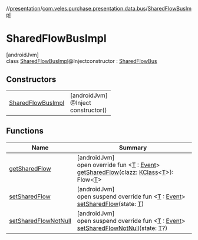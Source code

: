 //[presentation](../../../index.md)/[com.veles.purchase.presentation.data.bus](../index.md)/[SharedFlowBusImpl](index.md)

# SharedFlowBusImpl

[androidJvm]\
class [SharedFlowBusImpl](index.md)@Injectconstructor : [SharedFlowBus](../-shared-flow-bus/index.md)

## Constructors

| | |
|---|---|
| [SharedFlowBusImpl](-shared-flow-bus-impl.md) | [androidJvm]<br>@Inject<br>constructor() |

## Functions

| Name | Summary |
|---|---|
| [getSharedFlow](get-shared-flow.md) | [androidJvm]<br>open override fun &lt;[T](get-shared-flow.md) : [Event](../-event/index.md)&gt; [getSharedFlow](get-shared-flow.md)(clazz: [KClass](https://kotlinlang.org/api/latest/jvm/stdlib/kotlin.reflect/-k-class/index.html)&lt;[T](get-shared-flow.md)&gt;): Flow&lt;[T](get-shared-flow.md)&gt; |
| [setSharedFlow](set-shared-flow.md) | [androidJvm]<br>open suspend override fun &lt;[T](set-shared-flow.md) : [Event](../-event/index.md)&gt; [setSharedFlow](set-shared-flow.md)(state: [T](set-shared-flow.md)) |
| [setSharedFlowNotNull](set-shared-flow-not-null.md) | [androidJvm]<br>open suspend override fun &lt;[T](set-shared-flow-not-null.md) : [Event](../-event/index.md)&gt; [setSharedFlowNotNull](set-shared-flow-not-null.md)(state: [T](set-shared-flow-not-null.md)?) |
